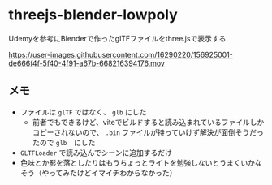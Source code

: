 # threejs-blender-lowpoly
Udemyを参考にBlenderで作ったglTFファイルをthree.jsで表示する

https://user-images.githubusercontent.com/16290220/156925001-de666f4f-5f40-4f91-a67b-668216394176.mov


## メモ
- ファイルは `glTF` ではなく、 `glb` にした
  - 前者でもできるけど、viteでビルドすると読み込まれているファイルしかコピーされないので、 `.bin` ファイルが持っていけず解決が面倒そうだったので `glb`　にした
- `GLTFLoader` で読み込んでシーンに追加するだけ
- 色味とか影を落としたりはもうちょっとライトを勉強しないとうまくいかなそう（やってみたけどイマイチわからなかった）
